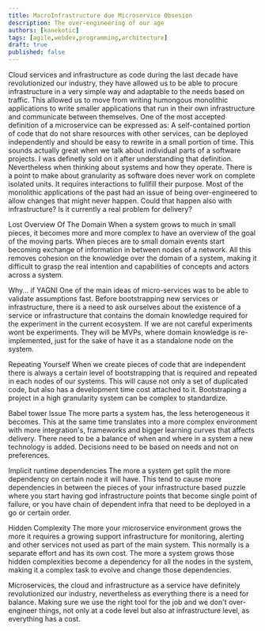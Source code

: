 ```yaml
---
title: MacroInfrastructure due Microservice Obsesion
description: The over-engineering of our age
authors: [kanekotic]
tags: [agile,webdev,programming,architecture]
draft: true
published: false
---
```


Cloud services and infrastructure as code during the last decade have revolutionized our industry, they have allowed us to be able to procure infrastructure in a very simple way and adaptable to the needs based on traffic. This allowed us to move from writing humongous monolithic applications to write smaller applications that run in their own infrastructure and communicate between themselves.
One of the most accepted definition of a microservice can be expressed as:
A self-contained portion of code that do not share resources with other services, can be deployed independently and should be easy to rewrite in a small portion of time.
This sounds actually great when we talk about individual parts of a software projects. I was definetly sold on it after understanding that definition.
Nevertheless when thinking about systems and how they operate. There is a point to make about granularity as software does never work on complete isolated units. It requires interactions to fullfill their purpose.
Most of the monolithic applications of the past had an issue of being over-engineered to allow changes that might never happen. Could that happen also with infrastructure? Is it currently a real problem for delivery?

Lost Overview Of The Domain
When a system grows to much in small pieces, it becomes more and more complex to have an overview of the goal of the moving parts. When pieces are to small domain events start becoming exchange of information in between nodes of a network. All this removes cohesion on the knowledge over the domain of a system, making it difficult to grasp the real intention and capabilities of concepts and actors across a system.

Why… if YAGNI
One of the main ideas of micro-services was to be able to validate assumptions fast. Before bootstrapping new services or infrastructure, there is a need to ask ourselves about the existence of a service or infrastructure that contains the domain knowledge required for the experiment in the current ecosystem.
If we are not careful experiments wont be experiments. They will be MVPs, where domain knowledge is re-implemented, just for the sake of have it as a standalone node on the system.

Repeating Yourself
When we create pieces of code that are independent there is always a certain level of bootstrapping that is required and repeated in each nodes of our systems.
This will cause not only a set of duplicated code, but also has a development time cost attached to it. Bootstraping a project in a high granularity system can be complex to standardize.

Babel tower Issue
The more parts a system has, the less heterogeneous it becomes. This at the same time translates into a more complex environment with more integration's, frameworks and bigger learning curves that affects delivery. There need to be a balance of when and where in a system a new technology is added. Decisions need to be based on needs and not on preferences.

Implicit runtime dependencies
The more a system get split the more dependency on certain node it will have. This tend to cause more dependencies in between the pieces of your infrastructure based puzzle where you start having god infrastructure points that become single point of failure, or you have chain of dependent infra that need to be deployed in a go or certain order.

Hidden Complexity
The more your microservice environment grows the more it requires a growing support infrastructure for monitoring, alerting and other services not used as part of the main system. This normally is a separate effort and has its own cost. The more a system grows those hidden complexities become a dependency for all the nodes in the system, making it a complex task to evolve and change those dependencies.

Microservices, the cloud and infrastructure as a service have definitely revolutionized our industry, nevertheless as everything there is a need for balance. Making sure we use the right tool for the job and we don't over-engineer things, not only at a code level but also at infrastructure level, as everything has a cost.